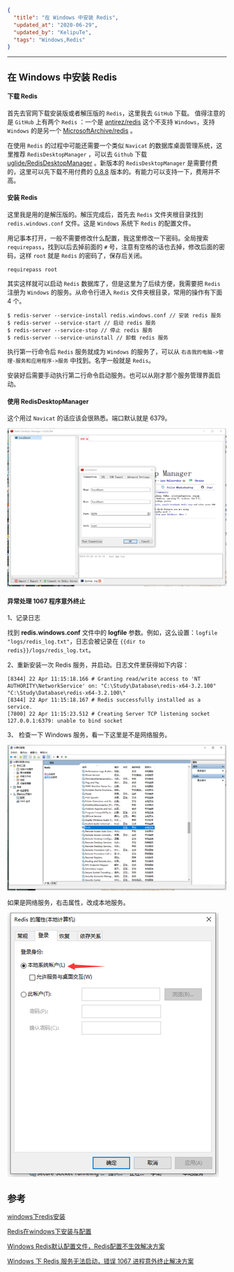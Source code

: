 ```json
{
  "title": "在 Windows 中安装 Redis",
  "updated_at": "2020-06-29",
  "updated_by": "KelipuTe",
  "tags": "Windows,Redis"
}
```

---

## 在 Windows 中安装 Redis

#### 下载 Redis

首先去官网下载安装版或者解压版的 `Redis`，这里我去 `GitHub` 下载。
值得注意的是 `GitHub` 上有两个 `Redis` ：一个是 [antirez/redis](https://github.com/antirez/redis) 这个不支持 `Windows`，支持 `Windows` 的是另一个 [MicrosoftArchive/redis](https://github.com/MicrosoftArchive/redis) 。

在使用 `Redis` 的过程中可能还需要一个类似 `Navicat` 的数据库桌面管理系统，这里推荐 `RedisDesktopManager` ，可以去 `Github` 下载 [uglide/RedisDesktopManager](https://github.com/uglide/RedisDesktopManager) 。新版本的 `RedisDesktopManager` 是需要付费的，这里可以先下载不用付费的 [0.8.8](https://github.com/uglide/RedisDesktopManager/releases/tag/0.8.8) 版本的。有能力可以支持一下，费用并不高。

#### 安装 Redis

这里我是用的是解压版的。解压完成后，首先去 `Redis` 文件夹根目录找到 `redis.windows.conf` 文件。这是 `Windows` 系统下 `Redis` 的配置文件。

用记事本打开，一般不需要修改什么配置，我这里修改一下密码。全局搜索 `requirepass`，找到以后去掉前面的 `#` 号，注意有空格的话也去掉，修改后面的密码，这样 `root` 就是 `Redis` 的密码了，保存后关闭。

```
requirepass root
```

其实这样就可以启动 `Redis` 数据库了，但是这里为了后续方便，我需要把 `Redis` 注册为 `Windows` 的服务。从命令行进入 `Redis` 文件夹根目录，常用的操作有下面 4 个。

```
$ redis-server --service-install redis.windows.conf // 安装 redis 服务
$ redis-server --service-start // 启动 redis 服务 
$ redis-server --service-stop // 停止 redis 服务
$ redis-server --service-uninstall // 卸载 redis 服务
```

执行第一行命令后 `Redis` 服务就成为 `Windows` 的服务了，可以从 `右击我的电脑->管理-服务和应用程序->服务` 中找到。名字一般就是 `Redis`。

安装好后需要手动执行第二行命令启动服务。也可以从刚才那个服务管理界面启动。

#### 使用 RedisDesktopManager

这个用过 `Navicat` 的话应该会很熟悉。端口默认就是 6379。

![WindowsAnZhuangRedis_01](./WindowsAnZhuangRedis_01.png)

#### 异常处理 1067 程序意外终止

1、记录日志

找到 **redis.windows.conf** 文件中的 **logfile** 参数。例如，这么设置：`logfile "logs/redis_log.txt"`，日志会被记录在 `{{dir to redis}}/logs/redis_log.txt`。

2、重新安装一次 Redis 服务，并启动。日志文件里获得如下内容：

```
[8344] 22 Apr 11:15:18.166 # Granting read/write access to 'NT AUTHORITY\NetworkService' on: "C:\Study\Database\redis-x64-3.2.100" "C:\Study\Database\redis-x64-3.2.100\" 
[8344] 22 Apr 11:15:18.167 # Redis successfully installed as a service.
[7800] 22 Apr 11:15:23.512 # Creating Server TCP listening socket 127.0.0.1:6379: unable to bind socket
```

3、 检查一下 Windows 服务，看一下这里是不是网络服务。

![WindowsAnZhuangRedis_02](./WindowsAnZhuangRedis_02.png)

如果是网络服务，右击属性，改成本地服务。

![WindowsAnZhuangRedis_03](./WindowsAnZhuangRedis_03.png)

## 参考

[windows下redis安装](https://blog.csdn.net/u012343297/article/details/78839063)

[Redis在windows下安装与配置](https://www.cnblogs.com/lezhifang/p/7027903.html)

[Windows Redis默认配置文件，Redis配置不生效解决方案](https://www.cnblogs.com/fanshuyao/p/7193299.html)

[Windows 下 Redis 服务无法启动，错误 1067 进程意外终止解决方案](https://blog.csdn.net/maxsky/article/details/79775118)
